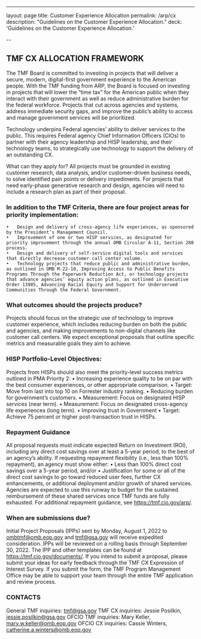 ---
layout: page
title: Customer Experience Allocation
permalink: /arp/cx
description: "Guidelines on the Customer Experience Allocation."
deck: 'Guidelines on the Customer Experience Allocation.'

--

## TMF CX ALLOCATION FRAMEWORK 

The TMF Board is committed to investing in projects that will deliver a secure, modern, digital-first government experience to the American people. With the TMF funding from ARP, the Board is focused on investing in projects that will lower the “time tax” for the American public when they interact with their government as well as reduce administrative burden for the federal workforce. Projects that cut across agencies and systems, address immediate security gaps, and improve the public’s ability to access and manage government services will be prioritized.

Technology underpins Federal agencies’ ability to deliver services to the public. This requires Federal agency Chief Information Officers (CIOs) to partner with their agency leadership and HISP leadership, and their technology teams, to strategically use technology to support the delivery of an outstanding CX.


What can they apply for?
All projects must be grounded in existing customer research, data analysis, and/or customer-driven business needs, to solve identified pain points or delivery impediments. For projects that need early-phase generative research and design, agencies will need to include a research plan as part of their proposal.

### In addition to the TMF Criteria, there are four project areas for priority implementation:
	•	Design and delivery of cross-agency life experiences, as sponsored by the President’s Management Council.
	•	Improvement of one or two HISP services, as designated for priority improvement through the annual OMB Circular A-11, Section 280 process.
	•	Design and delivery of self-service digital tools and services that directly decrease customer call center volume.
	•	Technology projects that reduce public and administrative burden, as outlined in OMB M-22-10, Improving Access to Public Benefits Programs Through the Paperwork Reduction Act, or technology projects that advance agencies’ equity action plans, as outlined in Executive Order 13985, Advancing Racial Equity and Support for Underserved Communities Through the Federal Government.

### What outcomes should the projects produce?

Projects should focus on the strategic use of technology to improve customer experience, which includes reducing burden on both the public and agencies, and making improvements to non-digital channels like customer call centers. We expect exceptional proposals that outline specific metrics and measurable goals they aim to achieve.

### HISP Portfolio-Level Objectives:

Projects from HISPs should also meet the priority-level success metrics outlined in PMA Priority 2:
	•	Increasing experience quality to be on par with the best consumer experiences, or other appropriate comparison.
	•	Target: Move from last into top 10 on Forrester industry ranking.
	•	Reducing burden for government’s customers.
	•	Measurement: Focus on designated HISP services (near term).
	•	Measurement: Focus on designated cross-agency life experiences (long term).
	•	Improving trust in Government
	•	Target: Achieve 75 percent or higher post-transaction trust in HISPs.

### Repayment Guidance
All proposal requests must indicate expected Return on Investment (ROI), including any direct cost savings over at least a 5-year period, to the best of an agency’s ability. If requesting repayment flexibility (i.e., less than 100% repayment), an agency must show either:
	•	Less than 100% direct cost savings over a 5-year period, and/or
	•	Justification for some or all of the direct cost savings to go toward reduced user fees, further CX enhancements, or additional deployment and/or growth of shared services. Agencies are expected to use this runway to budget for the sustained reimbursement of these shared services once TMF funds are fully exhausted.
For additional repayment guidance, see https://tmf.cio.gov/arp/.

### When are submissions due?
Initial Project Proposals (IPPs) sent by Monday, August 1, 2022 to ombtmf@omb.eop.gov and tmf@gsa.gov will receive expedited consideration. 
IPPs will be reviewed on a rolling basis through September 30, 2022. The IPP and other templates can be found at https://tmf.cio.gov/documents/. 
If you intend to submit a proposal, please submit your ideas for early feedback through the TMF CX Expression of Interest Survey. If you submit the form, the TMF Program Management Office may be able to support your team through the entire TMF application and review process.

### CONTACTS
General TMF inquiries: tmf@gsa.gov
TMF CX inquiries: Jessie Posilkin, jessie.posilkin@gsa.gov
OFCIO TMF inquiries: Mary Keller, mary.w.keller@omb.eop.gov
OFCIO CX inquiries: Cassie Winters, catherine.a.winters@omb.eop.gov 
